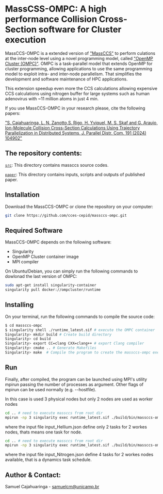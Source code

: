 # MassCSS-OMPC: A high performance Collision Cross-Section software for Cluster execution

MassCCS-OMPC is a extended version of ["MassCCS"](https://github.com/cces-cepid/massccs) to perform culations at the inter-node level using a novel programming model, called ["OpenMP Cluster (OMPC)"](https://ompcluster.gitlab.io/). OMPC is a task-parallel model that extends OpenMP for cluster programming, allowing applications to use the same programming model to exploit intra- and inter-node parallelism. That simplifies the development and software maintenance of HPC applications. 

This extension speedup even more the CCS calculations allowing expensive CCS calculations using nitrogen buffer for large systems such as human adenovirus with ~11 million atoms in just 4 min. 

If you use MassCCS-OMPC in your research please, cite the following papers:

["S. Cajahuaringa, L. N. Zanotto,S. Rigo, H. Yviquel, M. S. Skaf and G. Araujo, Ion-Molecule Collision Cross-Section Calculations Using Trajectory Parallelization in Distributed Systems, J.
Parallel Distr. Com. 191 (2024) 104902"](https://doi.org/10.1016/j.jpdc.2024.104902)

## The repository contents:
[`src`](src): This directory contains massccs source codes.

[`paper`](paper): This directory contains inputs, scripts and outputs of published paper.

## Installation 

Download the MassCCS-OMPC or clone the repository on your computer:
 
```bash
git clone https://github.com/cces-cepid/massccs-ompc.git
```
## Required Software

MassCCS-OMPC depends on the following software:

* Singularity
* OpenMP Cluster container image 
* MPI compiler

On Ubuntu/Debian, you can simply run the following commands to dowlonad the last version of OMPC:
```bash
sudo apt-get install singularity-container  
singularity pull docker://ompcluster/runtime
```

## Installing

On your terminal, run the following commands to compile the source code:

```bash
$ cd massccs-ompc
$ singularity shell ./runtime_latest.sif # execute the OMPC container
Singularity> mkdir build # Create build directory 
Singularity> cd build
Singularity> export CC=clang CXX=clang++ # export Clang compiler 
Singularity> cmake .. # Generate Makefiles
Singularity> make  # Compile the program to create the massccs-ompc executable
```

## Run

Finally, after compiled, the program can be launched using MPI's utility mpirun passing the number of processes as argument. Other flags of mpirun can be used normally (e.g. --hostfile).

In this case is used 3 physical nodes but only 2 nodes are used as worker nodes
```bash
cd .. # need to execute massccs from root dir
mpirun -np 3 singularity exec runtime_latest.sif ./build/bin/massccs-ompc input_Hellium.json > He_04_1ubq_charge_4e_min.log
```
where the input file input_Hellium.json define only 2 tasks for 2 workes nodes, thats means one task for node.

 ```bash
cd .. # need to execute massccs from root dir
mpirun -np 3 singularity exec runtime_latest.sif ./build/bin/massccs-ompc input_Nitrogen.json > N2_04_1ubq_charge_4e_min.log
```
where the input file input_Nitrogen.json define 4 tasks for 2 workes nodes available, that is a dynamics task schedule.




Author & Contact:
--------------
Samuel Cajahuaringa - samuelcm@unicamp.br

